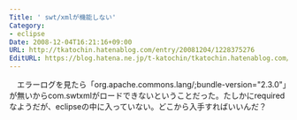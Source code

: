```yaml
---
Title: ' swt/xmlが機能しない'
Category:
- eclipse
Date: 2008-12-04T16:21:16+09:00
URL: http://tkatochin.hatenablog.com/entry/20081204/1228375276
EditURL: https://blog.hatena.ne.jp/t-katochin/tkatochin.hatenablog.com/atom/entry/6653586347154754387
---
```


　エラーログを見たら「org.apache.commons.lang/;bundle-version="2.3.0"」が無いからcom.swtxmlがロードできないということだった。たしかにrequiredなようだが、eclipseの中に入っていない。どこから入手すればいいんだ？
